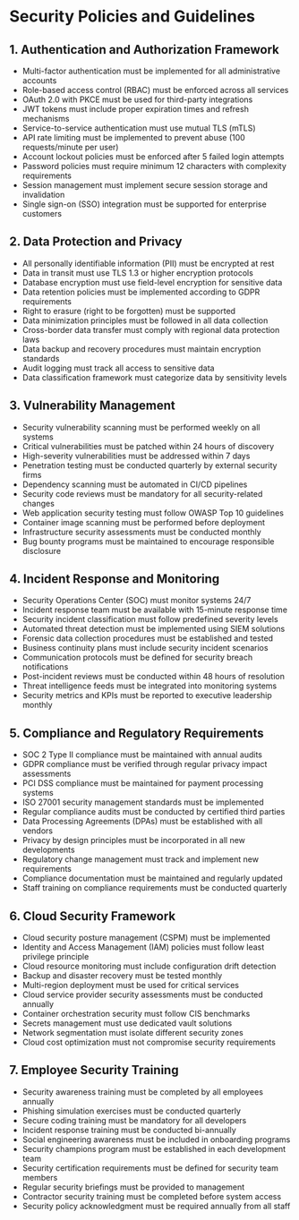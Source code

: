 # Security Policies and Guidelines

## 1. Authentication and Authorization Framework
- Multi-factor authentication must be implemented for all administrative accounts
- Role-based access control (RBAC) must be enforced across all services
- OAuth 2.0 with PKCE must be used for third-party integrations
- JWT tokens must include proper expiration times and refresh mechanisms
- Service-to-service authentication must use mutual TLS (mTLS)
- API rate limiting must be implemented to prevent abuse (100 requests/minute per user)
- Account lockout policies must be enforced after 5 failed login attempts
- Password policies must require minimum 12 characters with complexity requirements
- Session management must implement secure session storage and invalidation
- Single sign-on (SSO) integration must be supported for enterprise customers

## 2. Data Protection and Privacy
- All personally identifiable information (PII) must be encrypted at rest
- Data in transit must use TLS 1.3 or higher encryption protocols
- Database encryption must use field-level encryption for sensitive data
- Data retention policies must be implemented according to GDPR requirements
- Right to erasure (right to be forgotten) must be supported
- Data minimization principles must be followed in all data collection
- Cross-border data transfer must comply with regional data protection laws
- Data backup and recovery procedures must maintain encryption standards
- Audit logging must track all access to sensitive data
- Data classification framework must categorize data by sensitivity levels

## 3. Vulnerability Management
- Security vulnerability scanning must be performed weekly on all systems
- Critical vulnerabilities must be patched within 24 hours of discovery
- High-severity vulnerabilities must be addressed within 7 days
- Penetration testing must be conducted quarterly by external security firms
- Dependency scanning must be automated in CI/CD pipelines
- Security code reviews must be mandatory for all security-related changes
- Web application security testing must follow OWASP Top 10 guidelines
- Container image scanning must be performed before deployment
- Infrastructure security assessments must be conducted monthly
- Bug bounty programs must be maintained to encourage responsible disclosure

## 4. Incident Response and Monitoring
- Security Operations Center (SOC) must monitor systems 24/7
- Incident response team must be available with 15-minute response time
- Security incident classification must follow predefined severity levels
- Automated threat detection must be implemented using SIEM solutions
- Forensic data collection procedures must be established and tested
- Business continuity plans must include security incident scenarios
- Communication protocols must be defined for security breach notifications
- Post-incident reviews must be conducted within 48 hours of resolution
- Threat intelligence feeds must be integrated into monitoring systems
- Security metrics and KPIs must be reported to executive leadership monthly

## 5. Compliance and Regulatory Requirements
- SOC 2 Type II compliance must be maintained with annual audits
- GDPR compliance must be verified through regular privacy impact assessments
- PCI DSS compliance must be maintained for payment processing systems
- ISO 27001 security management standards must be implemented
- Regular compliance audits must be conducted by certified third parties
- Data Processing Agreements (DPAs) must be established with all vendors
- Privacy by design principles must be incorporated in all new developments
- Regulatory change management must track and implement new requirements
- Compliance documentation must be maintained and regularly updated
- Staff training on compliance requirements must be conducted quarterly

## 6. Cloud Security Framework
- Cloud security posture management (CSPM) must be implemented
- Identity and Access Management (IAM) policies must follow least privilege principle
- Cloud resource monitoring must include configuration drift detection
- Backup and disaster recovery must be tested monthly
- Multi-region deployment must be used for critical services
- Cloud service provider security assessments must be conducted annually
- Container orchestration security must follow CIS benchmarks
- Secrets management must use dedicated vault solutions
- Network segmentation must isolate different security zones
- Cloud cost optimization must not compromise security requirements

## 7. Employee Security Training
- Security awareness training must be completed by all employees annually
- Phishing simulation exercises must be conducted quarterly
- Secure coding training must be mandatory for all developers
- Incident response training must be conducted bi-annually
- Social engineering awareness must be included in onboarding programs
- Security champions program must be established in each development team
- Security certification requirements must be defined for security team members
- Regular security briefings must be provided to management
- Contractor security training must be completed before system access
- Security policy acknowledgment must be required annually from all staff
